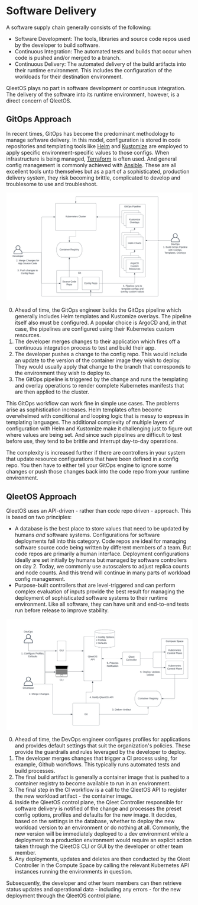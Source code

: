 # Software Delivery

A software supply chain generally consists of the following:

* Software Development: The tools, libraries and source code repos used by the
  developer to build software.
* Continuous Integration: The automated tests and builds that occur when code is
  pushed and/or merged to a branch.
* Continuous Delivery: The automated delivery of the build artifacts into their
  runtime environment.  This includes the configuration of the workloads for
  their destination environment.

QleetOS plays no part in software development or continuous integration.  The
delivery of the software into its runtime environment, however,  is a direct
concern of QleetOS.

## GitOps Approach

In recent times, GitOps has become the predominant methodology to manage
software delivery.
In this model, configuration is stored in code repositories and templating tools
like [Helm](https://helm.sh/) and [Kustomize](https://kustomize.io/) are
employed to apply specific environment-specific values to those configs.  When
infrastructure is being managed, [Terraform](https://www.terraform.io/) is often
used.  And general config management is commonly achieved with
[Ansible](https://www.ansible.com/).  These are all excellent tools unto
themselves but as a part of a sophisticated, production delivery system, they
risk becoming brittle, complicated to develop and troublesome to use and
troubleshoot.

![GitOps Delivery](../img/GitOpsDelivery.png)

0. Ahead of time, the GitOps engineer builds the GitOps pipeline which generally
   includes Helm templates and Kustomize overlays.  The pipeline itself also must
   be configured.  A popular choice is ArgoCD and, in that case, the pipelines
   are configured using their Kubernetes custom resources.
1. The developer merges changes to their application which fires off a
   continuous integration process to test and build their app.
2. The developer pushes a change to the config repo.  This would include an
   update to the version of the container image they wish to deploy.  They would
   usually apply that change to the branch that corresponds to the environment
   they wish to deploy to.
3. The GitOps pipeline is triggered by the change and runs the templating and
   overlay operations to render complete Kubernetes manifests that are then
   applied to the cluster.

This GitOps workflow can work fine in simple use cases.  The problems arise
as sophistication increases.  Helm templates often become overwhelmed with
conditional and looping logic that is messy to express in templating languages.
The additional complexity of multiple layers of configuration with Helm and
Kustomize make it challenging just to figure out where values are being set.
And since such pipelines are difficult to test before use, they tend to be
brittle and interrupt day-to-day operations.

The complexity is increased further if there are controllers in your system that update
resource configurations that have been defined in a config repo.  You then have
to either tell your GitOps engine to ignore some changes or push those changes
back into the code repo from your runtime environment.

## QleetOS Approach

QleetOS uses an API-driven - rather than code repo driven - approach.  This is
based on two principles:

* A database is the best place to store values that need to be updated by humans
  *and* software systems.  Configurations for software deployments fall into
  this category.  Code repos are ideal for managing software source code being written
  by different members of a team.  But code repos are primarily a human interface.
  Deployment configurations ideally are set initially by humans but managed by
  software controllers on day 2.  Today, we commonly use autoscalers to adjust replica
  counts and node counts.  And this trend will continue in many parts of
  workload config management.
* Purpose-built controllers that are level-triggered and can perform complex
  evaluation of inputs provide the best result for managing the deployment of
  sophisticated software systems to their runtime environment.  Like all
  software, they can have unit and end-to-end tests run before release to
  improve stability.

![API Driven Delivery](../img/APIDrivenDelivery.png)

0. Ahead of time, the DevOps engineer configures profiles for applications and
   provides default settings that suit the organization's policies.  These
   provide the guardrails and rules leveraged by the developer to deploy.
1. The developer merges changes that trigger a CI process using, for example,
   Github workflows.  This typically runs automated tests and build processes.
2. The final build artifact is generally a container image that is pushed to a
   container registry to become available to run in an environment.
3. The final step in the CI workflow is a call to the QleetOS API to register the
   new workload artifact - the container image.
4. Inside the QleetOS control plane, the Qleet Controller responsible for
   software delivery is notified of the change and processes the preset config
   options, profiles and defaults for the new image.  It decides, based on the
   settings in the database, whether to deploy the new workload version to an
   environment or do nothing at all.  Commonly, the new version will be
   immediately deployed to a dev environment while a deployment to a production
   environment would require an explicit action taken through the QleetOS CLI or
   GUI by the developer or other team member.
5. Any deployments, updates and deletes are then conducted by the Qleet
   Controller in the Compute Space by calling the relevant Kubernetes API
   instances running the environments in question.

Subsequently, the developer and other team members can then retrieve status
updates and operational data - including any errors - for the new deployment
through the QleetOS control plane.

